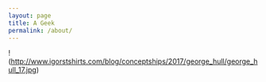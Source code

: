 ```yaml
---
layout: page
title: A Geek
permalink: /about/
---
```


!(http://www.igorstshirts.com/blog/conceptships/2017/george_hull/george_hull_17.jpg)
